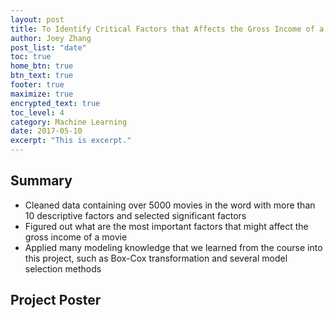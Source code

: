 ```yaml
---
layout: post
title: To Identify Critical Factors that Affects the Gross Income of a Movie
author: Joey Zhang
post_list: "date"
toc: true
home_btn: true
btn_text: true
footer: true
maximize: true
encrypted_text: true
toc_level: 4
category: Machine Learning
date: 2017-05-10
excerpt: "This is excerpt."
---
```


## Summary
* Cleaned data containing over 5000 movies in the word with more than 10 descriptive factors and selected significant factors
* Figured out what are the most important factors that might affect the gross income of a movie
* Applied many modeling knowledge that we learned from the course into this project, such as Box-Cox transformation and several model selection methods

## Project Poster
